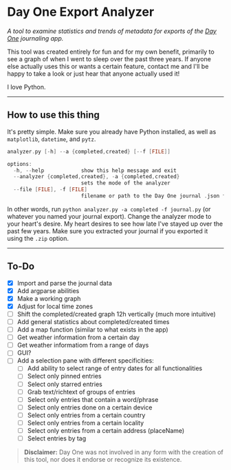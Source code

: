 # Day One Export Analyzer
*A tool to examine statistics and trends of metadata for exports of the [Day One](https://dayoneapp.com/) journaling app.*

This tool was created entirely for fun and for my own benefit, primarily to see a graph of when I went to sleep over the past three years. If anyone else actually uses this or wants a certain feature, contact me and I'll be happy to take a look or just hear that anyone actually used it!

I love Python.

---

## How to use this thing

It's pretty simple. Make sure you already have Python installed, as well as `matplotlib`, `datetime`, and `pytz`.
```c
analyzer.py [-h] --a {completed,created} [--f [FILE]]

options:
  -h, --help            show this help message and exit
  --analyzer {completed,created}, -a {completed,created}
                        sets the mode of the analyzer
  --file [FILE], -f [FILE]
                        filename or path to the Day One journal .json file
```

In other words, run `python analyzer.py -a completed -f journal.py` (or whatever you named your journal export). Change the analyzer mode to your heart's desire. My heart desires to see how late I've stayed up over the past few years. Make sure you extracted your journal if you exported it using the `.zip` option.

---

## To-Do
- [X] Import and parse the journal data
- [X] Add argparse abilities
- [X] Make a working graph
- [X] Adjust for local time zones
- [ ] Shift the completed/created graph 12h vertically (much more intuitive)
- [ ] Add general statistics about completed/created times
- [ ] Add a map function (similar to what exists in the app)
- [ ] Get weather information from a certain day
- [ ] Get weather informatiom from a range of days
- [ ] GUI?
- [ ] Add a selection pane with different specificities:
  - [ ] Add ability to select range of entry dates for all functionalities
  - [ ] Select only pinned entries
  - [ ] Select only starred entries
  - [ ] Grab text/richtext of groups of entries
  - [ ] Select only entries that contain a word/phrase
  - [ ] Select only entries done on a certain device
  - [ ] Select only entries from a certain country
  - [ ] Select only entries from a certain locality
  - [ ] Select only entries from a certain address (placeName)
  - [ ] Select entries by tag

> **Disclaimer:** Day One was not involved in any form with the creation of this tool, nor does it endorse or recognize its existence.
